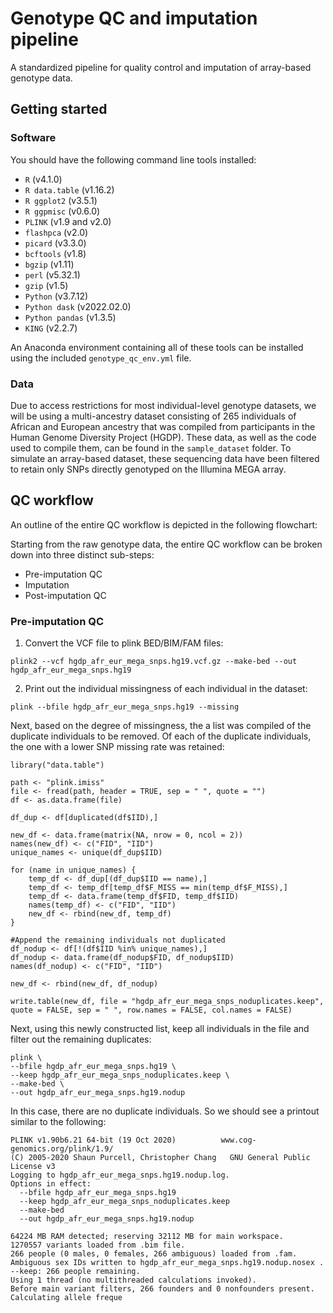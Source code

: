 # Genotype QC and imputation pipeline
A standardized pipeline for quality control and imputation of array-based genotype data.

## Getting started
### Software
You should have the following command line tools installed:
* ```R``` (v4.1.0)
* ```R data.table``` (v1.16.2)
* ```R ggplot2``` (v3.5.1)
* ```R ggpmisc``` (v0.6.0)
* ```PLINK``` (v1.9 and v2.0)
* ```flashpca``` (v2.0)
* ```picard``` (v3.3.0)
* ```bcftools``` (v1.8)
* ```bgzip``` (v1.11)
* ```perl``` (v5.32.1)
* ```gzip``` (v1.5)
* ```Python``` (v3.7.12)
* ```Python dask``` (v2022.02.0)
* ```Python pandas``` (v1.3.5)
* ```KING``` (v2.2.7)

An Anaconda environment containing all of these tools can be installed using the included ```genotype_qc_env.yml``` file.

### Data
Due to access restrictions for most individual-level genotype datasets, we will be using a multi-ancestry dataset consisting of 265 individuals of African and European ancestry that was compiled from participants in the Human Genome Diversity Project (HGDP). These data, as well as the code used to compile them, can be found in the ```sample_dataset``` folder. To simulate an array-based dataset, these sequencing data have been filtered to retain only SNPs directly genotyped on the Illumina MEGA array.

## QC workflow
An outline of the entire QC workflow is depicted in the following flowchart:

Starting from the raw genotype data, the entire QC workflow can be broken down into three distinct sub-steps:
* Pre-imputation QC
* Imputation
* Post-imputation QC

### Pre-imputation QC
1. Convert the VCF file to plink BED/BIM/FAM files:
```
plink2 --vcf hgdp_afr_eur_mega_snps.hg19.vcf.gz --make-bed --out hgdp_afr_eur_mega_snps.hg19
```

2. Print out the individual missingness of each individual in the dataset:
```
plink --bfile hgdp_afr_eur_mega_snps.hg19 --missing
```

Next, based on the degree of missingness, the a list was compiled of the duplicate individuals to be removed. Of each of the duplicate individuals, the one with a lower SNP missing rate was retained:
```
library("data.table")

path <- "plink.imiss"
file <- fread(path, header = TRUE, sep = " ", quote = "")
df <- as.data.frame(file)

df_dup <- df[duplicated(df$IID),]

new_df <- data.frame(matrix(NA, nrow = 0, ncol = 2))
names(new_df) <- c("FID", "IID")
unique_names <- unique(df_dup$IID)

for (name in unique_names) {
    temp_df <- df_dup[(df_dup$IID == name),]
    temp_df <- temp_df[temp_df$F_MISS == min(temp_df$F_MISS),]
    temp_df <- data.frame(temp_df$FID, temp_df$IID)
    names(temp_df) <- c("FID", "IID")
    new_df <- rbind(new_df, temp_df)
}

#Append the remaining individuals not duplicated
df_nodup <- df[!(df$IID %in% unique_names),]
df_nodup <- data.frame(df_nodup$FID, df_nodup$IID)
names(df_nodup) <- c("FID", "IID")

new_df <- rbind(new_df, df_nodup)

write.table(new_df, file = "hgdp_afr_eur_mega_snps_noduplicates.keep", quote = FALSE, sep = " ", row.names = FALSE, col.names = FALSE)
```

Next, using this newly constructed list, keep all individuals in the file and filter out the remaining duplicates:
```
plink \
--bfile hgdp_afr_eur_mega_snps.hg19 \
--keep hgdp_afr_eur_mega_snps_noduplicates.keep \
--make-bed \
--out hgdp_afr_eur_mega_snps.hg19.nodup
```

In this case, there are no duplicate individuals. So we should see a printout similar to the following:
```
PLINK v1.90b6.21 64-bit (19 Oct 2020)          www.cog-genomics.org/plink/1.9/
(C) 2005-2020 Shaun Purcell, Christopher Chang   GNU General Public License v3
Logging to hgdp_afr_eur_mega_snps.hg19.nodup.log.
Options in effect:
  --bfile hgdp_afr_eur_mega_snps.hg19
  --keep hgdp_afr_eur_mega_snps_noduplicates.keep
  --make-bed
  --out hgdp_afr_eur_mega_snps.hg19.nodup

64224 MB RAM detected; reserving 32112 MB for main workspace.
1270557 variants loaded from .bim file.
266 people (0 males, 0 females, 266 ambiguous) loaded from .fam.
Ambiguous sex IDs written to hgdp_afr_eur_mega_snps.hg19.nodup.nosex .
--keep: 266 people remaining.
Using 1 thread (no multithreaded calculations invoked).
Before main variant filters, 266 founders and 0 nonfounders present.
Calculating allele freque